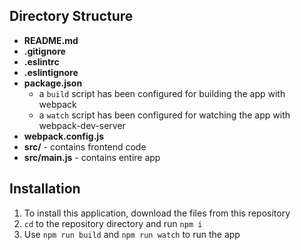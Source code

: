 
## Directory Structure
* **README.md**
* **.gitignore**
* **.eslintrc**
* **.eslintignore**
* **package.json**
  * a `build` script has been configured for building the app with webpack
  * a `watch` script has been configured for watching the app with webpack-dev-server
* **webpack.config.js**
* **src/** - contains frontend code
* **src/main.js** - contains entire app

## Installation
1. To install this application, download the files from this repository
2. `cd` to the repository directory and run `npm i`
3. Use `npm run build` and `npm run watch` to run the app

